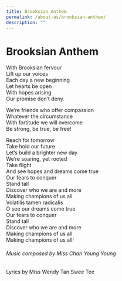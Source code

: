 ```yaml
---
title: Brooksian Anthem
permalink: /about-us/brooksian-anthem/
description: ""
---
```


Brooksian Anthem
================
With Brooksian fervour  
Lift up our voices  
Each day a new beginning  
Let hearts be open  
With hopes arising  
Our promise don’t deny. 

We’re friends who offer compassion  
Whatever the circumstance  
With fortitude we will overcome  
Be strong, be true, be free!

Reach for tomorrow  
Take hold our future  
Let’s build a brighter new day  
We’re soaring, yet rooted  
Take flight  
And see hopes and dreams come true  
Our fears to conquer  
Stand tall  
Discover who we are and more  
Making champions of us all  
Volatilis tamen radicalis  
O see our dreams come true  
Our fears to conquer  
Stand tall  
Discover who we are and more  
Making champions of us all  
Making champions of us all!

###### Music composed by Miss Chan Young Young  
Lyrics by Miss Wendy Tan Swee Tee